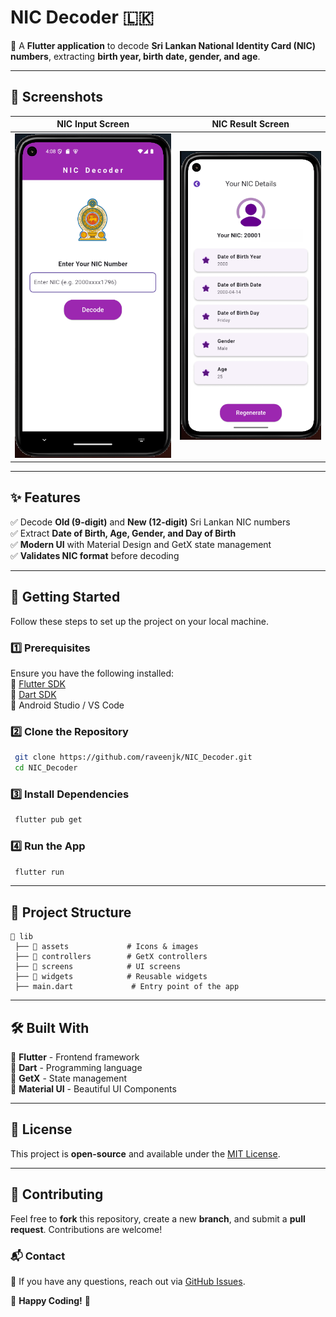 # **NIC Decoder 🇱🇰**  

📌 A **Flutter application** to decode **Sri Lankan National Identity Card (NIC) numbers**, extracting **birth year, birth date, gender, and age**.

---

## **📸 Screenshots**  
| NIC Input Screen | NIC Result Screen |
|-----------------|-----------------|
| ![NIC Input](lib/assets/nic_input_screen.png) | ![NIC Result](lib/assets/nic_result_screen.png) |

---

## **✨ Features**  
✅ Decode **Old (9-digit)** and **New (12-digit)** Sri Lankan NIC numbers  
✅ Extract **Date of Birth, Age, Gender, and Day of Birth**  
✅ **Modern UI** with Material Design and GetX state management  
✅ **Validates NIC format** before decoding  

---

## **🚀 Getting Started**  
Follow these steps to set up the project on your local machine.  

### **1️⃣ Prerequisites**  
Ensure you have the following installed:  
🔹 [Flutter SDK](https://flutter.dev/docs/get-started/install)  
🔹 [Dart SDK](https://dart.dev/get-dart)  
🔹 Android Studio / VS Code  

### **2️⃣ Clone the Repository**  
```sh
 git clone https://github.com/raveenjk/NIC_Decoder.git
 cd NIC_Decoder
```

### **3️⃣ Install Dependencies**  
```sh
 flutter pub get
```

### **4️⃣ Run the App**  
```sh
 flutter run
```

---

## **📂 Project Structure**  
```
📂 lib
 ├── 📂 assets             # Icons & images
 ├── 📂 controllers        # GetX controllers
 ├── 📂 screens            # UI screens
 ├── 📂 widgets            # Reusable widgets
 ├── main.dart             # Entry point of the app
```

---

## **🛠 Built With**  
🔹 **Flutter** - Frontend framework  
🔹 **Dart** - Programming language  
🔹 **GetX** - State management  
🔹 **Material UI** - Beautiful UI Components  

---

## **📜 License**  
This project is **open-source** and available under the [MIT License](LICENSE).  

---

## **🌟 Contributing**  
Feel free to **fork** this repository, create a new **branch**, and submit a **pull request**. Contributions are welcome!  

### **📬 Contact**  
💬 If you have any questions, reach out via [GitHub Issues](https://github.com/raveenjk/NIC_Decoder/issues).  

🚀 **Happy Coding!** 🎉

